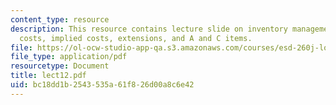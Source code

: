 ```yaml
---
content_type: resource
description: This resource contains lecture slide on inventory management, backorder
  costs, implied costs, extensions, and A and C items.
file: https://ol-ocw-studio-app-qa.s3.amazonaws.com/courses/esd-260j-logistics-systems-fall-2006/bc18dd1b2543535a61f826d00a8c6e42_lect12.pdf
file_type: application/pdf
resourcetype: Document
title: lect12.pdf
uid: bc18dd1b-2543-535a-61f8-26d00a8c6e42
---
```

